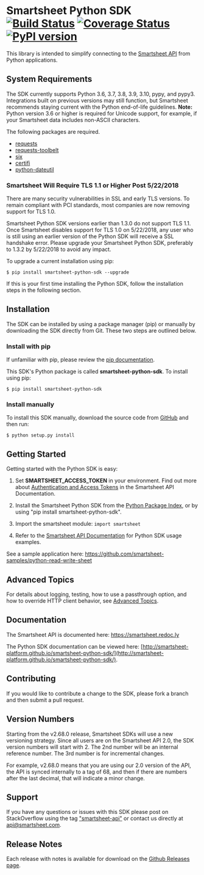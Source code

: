# Smartsheet Python SDK [![Build Status](https://travis-ci.org/smartsheet-platform/smartsheet-python-sdk.svg)](https://travis-ci.org/smartsheet-platform/smartsheet-python-sdk) [![Coverage Status](https://coveralls.io/repos/smartsheet-platform/smartsheet-python-sdk/badge.svg?branch=master&service=github)](https://coveralls.io/github/smartsheet-platform/smartsheet-python-sdk?branch=master) [![PyPI version](https://badge.fury.io/py/smartsheet-python-sdk.svg)](https://badge.fury.io/py/smartsheet-python-sdk)

This library is intended to simplify connecting to the [Smartsheet API](https://smartsheet.redoc.ly) from Python applications.

## System Requirements
The SDK currently supports Python 3.6, 3.7, 3.8, 3.9, 3.10, pypy, and pypy3. Integrations built on previous versions may still function, but Smartsheet recommends staying current with the Python end-of-life guidelines. 
**Note:** Python version 3.6 or higher is required for Unicode support, for example, if your Smartsheet data includes non-ASCII characters.  

The following packages are required.

* [requests](https://pypi.python.org/pypi/requests)
* [requests-toolbelt](https://pypi.python.org/pypi/requests-toolbelt)
* [six](https://pypi.python.org/pypi/six)
* [certifi](https://pypi.python.org/pypi/certifi)
* [python-dateutil](https://pypi.python.org/pypi/python-dateutil)

### Smartsheet Will Require TLS 1.1 or Higher Post 5/22/2018
There are many security vulnerabilities in SSL and early TLS versions. To remain compliant with PCI standards, most companies are now removing support for TLS 1.0.

Smartsheet Python SDK versions earlier than 1.3.0 do not support TLS 1.1. Once Smartsheet disables support for TLS 1.0 on 5/22/2018, any user who is still using an earlier version of the Python SDK will receive a SSL handshake error. Please upgrade your Smartsheet Python SDK, preferably to 1.3.2 by 5/22/2018 to avoid any impact.

To upgrade a current installation using pip:

`$ pip install smartsheet-python-sdk --upgrade`

If this is your first time installing the Python SDK, follow the installation steps in the following section.

## Installation
The SDK can be installed by using a package manager (pip) or manually by downloading the SDK directly from Git. These two steps are outlined below.

### Install with pip
If unfamiliar with pip, please review the [pip documentation](http://www.pip-installer.org/).

This SDK's Python package is called **smartsheet-python-sdk**. To install using pip:

`$ pip install smartsheet-python-sdk`

### Install manually
To install this SDK manually, download the source code from [GitHub](https://github.com/smartsheet-platform/smartsheet-python-sdk) and then run:

`$ python setup.py install`

## Getting Started
Getting started with the Python SDK is easy:

1.  Set **SMARTSHEET_ACCESS_TOKEN** in your environment. Find out more about [Authentication and Access Tokens](https://smartsheet.redoc.ly/tag/tokenDescription) in the Smartsheet API Documentation.

2.  Install the Smartsheet Python SDK from the [Python Package Index](http://pypi.python.org/pypi/smartsheet-python-sdk), or by using "pip install smartsheet-python-sdk".

3.  Import the smartsheet module: `import smartsheet`

4.  Refer to the [Smartsheet API Documentation](https://smartsheet.redoc.ly) for Python SDK usage examples.

See a sample application here: https://github.com/smartsheet-samples/python-read-write-sheet

## Advanced Topics
For details about logging, testing, how to use a passthrough option, and how to override HTTP client behavior, 
see [Advanced Topics](ADVANCED.md).

## Documentation
The Smartsheet API is documented here: https://smartsheet.redoc.ly

The Python SDK documentation can be viewed here: [http://smartsheet-platform.github.io/smartsheet-python-sdk/](http://smartsheet-platform.github.io/smartsheet-python-sdk/).

## Contributing
If you would like to contribute a change to the SDK, please fork a branch and then submit a pull request.

## Version Numbers
Starting from the v2.68.0 release, Smartsheet SDKs will use a new versioning strategy. Since all users are on the 
Smartsheet API 2.0, the SDK version numbers will start with 2. The 2nd number will be an internal reference number. The 
3rd number is for incremental changes.

For example, v2.68.0 means that you are using our 2.0 version of the API, the API is synced internally to a tag of 68, 
and then if there are numbers after the last decimal, that will indicate a minor change.

## Support
If you have any questions or issues with this SDK please post on StackOverflow using the tag ["smartsheet-api"](http://stackoverflow.com/questions/tagged/smartsheet-api) or contact us directly at api@smartsheet.com.

## Release Notes
Each release with notes is available for download on the [Github Releases page](https://github.com/smartsheet-platform/smartsheet-python-sdk/releases).
